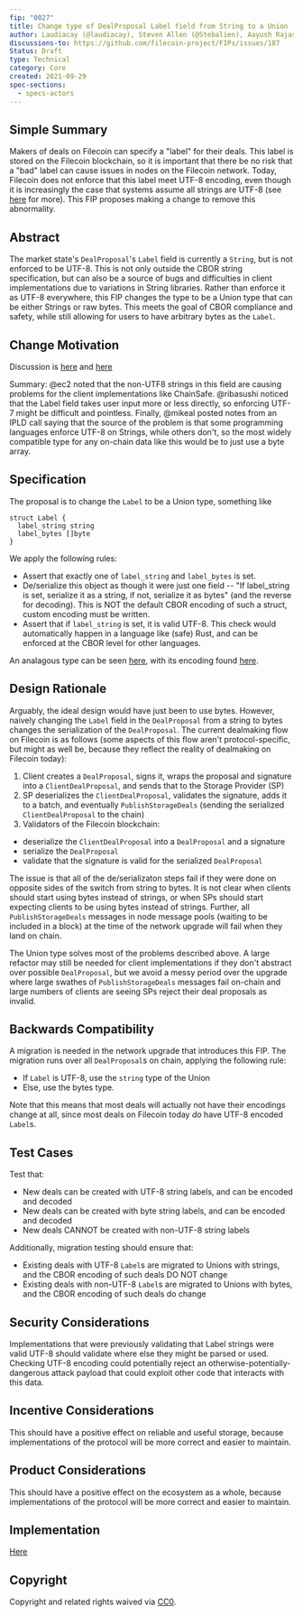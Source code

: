 ```yaml
---
fip: "0027"
title: Change type of DealProposal Label field from String to a Union
author: Laudiacay (@laudiacay), Steven Allen (@Stebalien), Aayush Rajasekaran (@arajasek)
discussions-to: https://github.com/filecoin-project/FIPs/issues/187
Status: Draft
type: Technical
category: Core
created: 2021-09-29
spec-sections: 
  - specs-actors
---
```


<!--You can leave these HTML comments in your merged FIP and delete the visible duplicate text guides, they will not appear and may be helpful to refer to if you edit it again. This is the suggested template for new FIPs. Note that a FIP number will be assigned by an editor. When opening a pull request to submit your FIP, please use an abbreviated title in the filename, `fip-draft_title_abbrev.md`. The title should be 44 characters or less.-->


## Simple Summary
<!--"If you can't explain it simply, you don't understand it well enough." Provide a simplified and layman-accessible explanation of the FIP.-->
Makers of deals on Filecoin can specify a "label" for their deals. This label is stored on the Filecoin blockchain, so it is important that there be no risk that a "bad" label can cause issues in nodes on the Filecoin network. Today, Filecoin does not enforce that this label meet UTF-8 encoding, even though it is increasingly the case that systems assume all strings are UTF-8 (see [here](https://en.wikipedia.org/wiki/Popularity_of_text_encodings#Popularity_internally_in_software) for more). This FIP proposes making a change to remove this abnormality.

## Abstract
<!--A short (~200 word) description of the technical issue being addressed.-->
The market state's `DealProposal`'s `Label` field is currently a `String`, but is not enforced to be UTF-8. This is not only outside the CBOR string specification, but can also be a source of bugs and difficulties in client implementations due to variations in String libraries. Rather than enforce it as UTF-8 everywhere, this FIP changes the type to be a Union type that can be either Strings or raw bytes. This meets the goal of CBOR compliance and safety, while still allowing for users to have arbitrary bytes as the `Label`.

## Change Motivation
<!--The motivation is critical for FIPs that want to change the Filecoin protocol. It should clearly explain why the existing protocol specification is inadequate to address the problem that the FIP solves. FIP submissions without sufficient motivation may be rejected outright.-->

Discussion is [here](https://github.com/filecoin-project/specs-actors/issues/1248) and [here](https://github.com/filecoin-project/builtin-actors/issues/69)

Summary: @ec2 noted that the non-UTF8 strings in this field are causing problems for the client implementations like ChainSafe. @ribasushi noticed that the Label field takes user input more or less directly, so enforcing UTF-7 might be difficult and pointless. Finally, @mikeal posted notes from an IPLD call saying that the source of the problem is that some programming languages enforce UTF-8 on Strings, while others don't, so the most widely compatible type for any on-chain data like this would be to just use a byte array.

## Specification
<!--The technical specification should describe the syntax and semantics of any new feature. The specification should be detailed enough to allow competing, interoperable implementations for any of the current Filecoin implementations. -->

The proposal is to change the `Label` to be a Union type, something like 

```
struct Label {
  label_string string
  label_bytes []byte
}
```

We apply the following rules:

- Assert that exactly one of `label_string` and `label_bytes` is set.
- De/serialize this object as though it were just one field -- "If label_string is set, serialize it as a string, if not, serialize it as bytes" (and the reverse for decoding). This is NOT the default CBOR encoding of such a struct, custom encoding must be written.
- Assert that if `label_string` is set, it is valid UTF-8. This check would automatically happen in a language like (safe) Rust, and can be enforced at the CBOR level for other languages.

An analagous type can be seen [here](https://github.com/filecoin-project/go-hamt-ipld/blob/8cf7cf9309c8f38dbc15d3673b2354c041817884/hamt.go#L92-L145), with its encoding found [here](https://github.com/filecoin-project/go-hamt-ipld/blob/8cf7cf9309c8f38dbc15d3673b2354c041817884/pointer_cbor.go).

## Design Rationale
<!--The rationale fleshes out the specification by describing what motivated the design and why particular design decisions were made. It should describe alternate designs that were considered and related work, e.g. how the feature is supported in other languages. The rationale may also provide evidence of consensus within the community, and should discuss important objections or concerns raised during discussion.-->

Arguably, the ideal design would have just been to use bytes. However, naively changing the `Label` field in the `DealProposal` from a string to bytes changes the serialization of the `DealProposal`. The current dealmaking flow on Filecoin is as follows (some aspects of this flow aren't protocol-specific, but might as well be, because they reflect the reality of dealmaking on Filecoin today):

1) Client creates a `DealProposal`, signs it, wraps the proposal and signature into a `ClientDealProposal`, and sends that to the Storage Provider (SP)
2) SP deserializes the `ClientDealProposal`, validates the signature, adds it to a batch, and eventually `PublishStorageDeals` (sending the serialized `ClientDealProposal` to the chain)
3) Validators of the Filecoin blockchain:
  - deserialize the `ClientDealProposal` into a `DealProposal` and a signature
  - serialize the `DealProposal` 
  - validate that the signature is valid for the serialized `DealProposal`

The issue is that all of the de/serializaton steps fail if they were done on opposite sides of the switch from string to bytes. It is not clear when clients should start using bytes instead of strings, or when SPs should start expecting clients to be using bytes instead of strings. Further, all `PublishStorageDeals` messages in node message pools (waiting to be included in a block) at the time of the network upgrade will fail when they land on chain.

The Union type solves most of the problems described above. A large refactor may still be needed for client implementations if they don't abstract over possible `DealProposal`, but we avoid a messy period over the upgrade where large swathes of `PublishStorageDeals` messages fail on-chain and large numbers of clients are seeing SPs reject their deal proposals as invalid.

## Backwards Compatibility
<!--All FIPs that introduce backwards incompatibilities must include a section describing these incompatibilities and their severity. The FIP must explain how the author proposes to deal with these incompatibilities. FIP submissions without a sufficient backwards compatibility treatise may be rejected outright.-->

A migration is needed in the network upgrade that introduces this FIP. The migration runs over all `DealProposal`s on chain, applying the following rule:

- If `Label` is UTF-8, use the `string` type of the Union
- Else, use the bytes type.

Note that this means that most deals will actually not have their encodings change at all, since most deals on Filecoin today _do_ have UTF-8 encoded `Label`s.

## Test Cases
<!--Test cases for an implementation are mandatory for FIPs that are affecting consensus changes. Other FIPs can choose to include links to test cases if applicable.-->

Test that:

- New deals can be created with UTF-8 string labels, and can be encoded and decoded
- New deals can be created with byte string labels, and can be encoded and decoded
- New deals CANNOT be created with non-UTF-8 string labels

Additionally, migration testing should ensure that:

- Existing deals with UTF-8 `Label`s are migrated to Unions with strings, and the CBOR encoding of such deals DO NOT change
- Existing deals with non-UTF-8 `Label`s are migrated to Unions with bytes, and the CBOR encoding of such deals do change

## Security Considerations
<!--All FIPs must contain a section that discusses the security implications/considerations relevant to the proposed change. Include information that might be important for security discussions, surfaces risks and can be used throughout the life cycle of the proposal. E.g. include security-relevant design decisions, concerns, important discussions, implementation-specific guidance and pitfalls, an outline of threats and risks and how they are being addressed. FIP submissions missing the "Security Considerations" section will be rejected. A FIP cannot proceed to status "Final" without a Security Considerations discussion deemed sufficient by the reviewers.-->

Implementations that were previously validating that Label strings were valid UTF-8 should validate where else they might be parsed or used. Checking UTF-8 encoding could potentially reject an otherwise-potentially-dangerous attack payload that could exploit other code that interacts with this data.

## Incentive Considerations
<!--All FIPs must contain a section that discusses the incentive implications/considerations relative to the proposed change. Include information that might be important for incentive discussion. A discussion on how the proposed change will incentivize reliable and useful storage is required. FIP submissions missing the "Incentive Considerations" section will be rejected. An FIP cannot proceed to status "Final" without a Incentive Considerations discussion deemed sufficient by the reviewers.-->

This should have a positive effect on reliable and useful storage, because implementations of the protocol will be more correct and easier to maintain.

## Product Considerations
<!--All FIPs must contain a section that discusses the product implications/considerations relative to the proposed change. Include information that might be important for product discussion. A discussion on how the proposed change will enable better storage-related goods and services to be developed on Filecoin. FIP submissions missing the "Product Considerations" section will be rejected. An FIP cannot proceed to status "Final" without a Product Considerations discussion deemed sufficient by the reviewers.-->

This should have a positive effect on the ecosystem as a whole, because implementations of the protocol will be more correct and easier to maintain.

## Implementation
<!--The implementations must be completed before any core FIP is given status "Final", but it need not be completed before the FIP is accepted. While there is merit to the approach of reaching consensus on the specification and rationale before writing code, the principle of "rough consensus and running code" is still useful when it comes to resolving many discussions of API details.-->

[Here](https://github.com/filecoin-project/specs-actors/pull/1496)

## Copyright
Copyright and related rights waived via [CC0](https://creativecommons.org/publicdomain/zero/1.0/).
